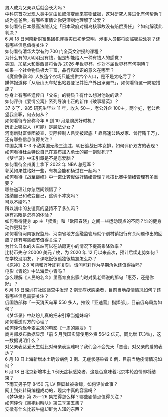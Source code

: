 男人成为父亲以后就会长大吗？  
中科院首次发现人类中耳由鱼鳃演变而来实物证据，这对研究人类进化有何帮助？  
成为爸爸后，有哪些事情让你更深刻地理解了父爱？  
如何看待日本最高法院认定「日本政府对福岛核事故没有赔偿责任」？如何解读此判决？  
6 月 18 日河南新财富集团犯罪事实已初步查明，涉事人员都将面临哪些处罚？还有哪些信息值得关注？  
如何看待清华大学有约 700 门全英文讲授的课程？  
为什么有的人明明没有钱，但是却能给人一种有钱人的感觉？  
美国、加拿大和墨西哥将合办 2026 年世界杯，你对本届世界杯有何期待？  
如果一个社会物质极大丰富，品行和知识的意义在哪里？  
《魔兽争霸 3》人族造个农场只能提供六个人口，是不是太吃亏了？  
媒体报道称「从唐山火车站出站要登记并签户外出承诺书」，如何看待这一防疫措施？  
你身上有哪些遗传自「父亲」的特质？有什么想对他说的话？  
如何评价《爱情公寓》系列导演韦正的新作《破事精英》？  
37 岁了，985 研究生毕业 11 年，收入 50＋，老公外企 100＋，两个娃，老公希望我全职，何去何从？  
如何看待专家称今年 6 到 10 月是购房好时机？  
历史上哪些人（可能）是魔法少女？  
河南新财富集团被查，实际控制人吕奕被起底「 靠高速公路发家、曾行贿千万」，还有哪些信息值得关注？  
中国女排 0-3 不敌美国无缘三连胜，明日迎战日本女排，如何评价双方的表现？  
如何看待杜兰特说自己在宣布加入勇士的那一刻就死了?  
《梦华录》中宋引章是不是恋爱脑？  
如何看待金州勇士拿下 2022 年 NBA 总冠军？  
郭芙如果性格好一些，有机会能和杨过在一起吗？  
如何看待《战至巅峰》中一诺让龚俊做好情绪管理？竞技比赛中情绪管理有多重要？  
哪些道理让你忽然间领悟了？  
接纳自己和改变自己，这俩不冲突吗？  
可以不婚吗？  
所以初中的友谊真的坚持不了多久吗？  
拥有吊眼是怎样的体验？  
如何看待健身 up 主「叔贵」和「欧阳春晓」之间一些运动观点的不同？谁的健身动作更科学？  
如何看待河南银保监局、河南省地方金融监管局就个别村镇银行有关问题作出的回应？还有哪些细节值得关注？  
为什么日本的火车站可以在站房更小的情况下提高乘降效率？  
比特币失守 20000 美元 / 枚，为 2020 年 12 月以来首次，预计后续走势如何？  
在学校没朋友，下课吃饭很孤独很尴尬怎么办？  
《原神》2.8 可莉和万叶即将复刻，请问可莉作为早期角色还值得抽吗?  
电影《青蛇》中法海爱小青吗？  
怎么理解《人民的名义》里高育良出家门时对吴老师说的那句「惠芬，还是你好」？  
6 月 18 日深圳在社区筛查中发现 2 例无症状感染者，目前当地疫情情况如何？还有哪些信息需要关注？  
俄国防部称「一天消灭乌军 550 多人，摧毁『亚速营』指挥部」，目前俄乌局势如何？  
《梦华录》中赵盼儿真的把宋引章当姐妹吗?  
如何看透对方的心理？  
如何评价赵今麦主演的电影《一周的朋友》？  
商务部发布数据显示「前 5 月我国实际使用外资 5642 亿元，同比增 17.3％」，这一数据说明什么？  
对父亲表达爱天生就比对母亲表达难吗？我们会不会先天「吝啬」对父亲的爱的表达？  
6 月 18 日上海新增本土确诊病例 3 例、无症状感染者 6 例，目前当地疫情情况如何？  
6 月 18 日北京新增本土 1 例无症状感染者，这是否意味着北京本轮疫情即将结束？  
下雨天男子穿 8450 元 LV 鞋脚趾被染绿，如何评价此事？  
网上到处转码编程成功的，现实中真的容易吗？  
《梦华录》第 25－26 集拍得怎么样？哪些剧情点值得关注？  
如何评价《黑袍纠察队》第三季第五集？  
安徽有什么比较牛逼却鲜为人知的东西？  
